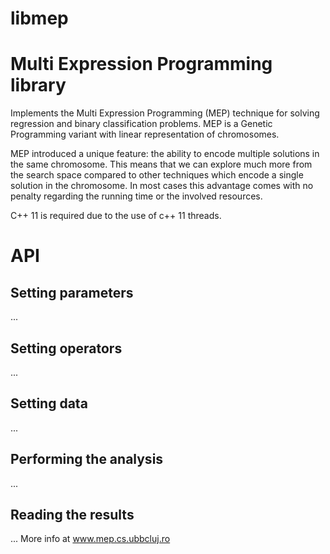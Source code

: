 # libmep

# Multi Expression Programming library

Implements the Multi Expression Programming (MEP) technique for solving regression and binary classification problems. MEP is a Genetic Programming variant with linear representation of chromosomes.

MEP introduced a unique feature: the ability to encode multiple solutions in the same chromosome. This means that we can explore much more from the search space compared to other techniques which encode a single solution in the chromosome. In most cases this advantage comes with no penalty regarding the running time or the involved resources.

C++ 11 is required due to the use of c++ 11 threads.

# API
## Setting parameters
...
## Setting operators
...
## Setting data
...
## Performing the analysis
...
## Reading the results
...
More info at www.mep.cs.ubbcluj.ro
